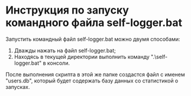 # Инструкция по запуску командного файла self-logger.bat

Запустить командный файл self-logger.bat можно двумя способами:

1. Дважды нажать на файл self-logger.bat;
2. Находясь в текущей директории выполнить команду ".\self-logger.bat" в консоли.

После выполнения скрипта в этой же папке создастся файл с именем "users.db", который будет содержать базу данных со статистикой о запусках.